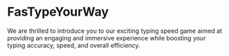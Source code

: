 # FasTypeYourWay
We are thrilled to introduce you to our exciting typing speed game aimed at providing an engaging and immersive experience while boosting your typing accuracy, speed, and overall efficiency.
